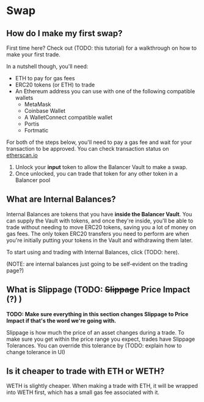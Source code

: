# Swap

## How do I make my first swap?

First time here? Check out \(TODO: this tutorial\) for a walkthrough on how to make your first trade. 

In a nutshell though, you'll need:

* ETH to pay for gas fees
* ERC20 tokens \(or ETH\) to trade
* An Ethereum address you can use with one of the following compatible wallets
  * MetaMask
  * Coinbase Wallet
  * A WalletConnect compatible wallet
  * Portis
  * Fortmatic

For both of the steps below, you'll need to pay a gas fee and wait for your transaction to be approved. You can check transaction status on [etherscan.io](https://etherscan.io/) 

1. Unlock your **input** token to allow the Balancer Vault to make a swap. 
2. Once unlocked, you can trade that token for any other token in a Balancer pool

## What are Internal Balances?

Internal Balances are tokens that you have **inside the Balancer Vault**. You can supply the Vault with tokens, and once they're inside, you'll be able to trade without needing to move ERC20 tokens, saving you a lot of money on gas fees. The only token ERC20 transfers you need to perform are when you're initially putting your tokens in the Vault and withdrawing them later.

To start using and trading with Internal Balances, click \(TODO: here\).

\(NOTE: are internal balances just going to be self-evident on the trading page?\)

## What is Slippage \(TODO: ~~Slippage~~ Price Impact \(?\) \) 

**TODO: Make sure everything in this section changes Slippage to Price Impact if that's the word we're going with.**

Slippage is how much the price of an asset changes during a trade. To make sure you get within the price range you expect, trades have Slippage Tolerances. You can override this tolerance by \(TODO: explain how to change tolerance in UI\)

## Is it cheaper to trade with ETH or WETH?

WETH is slightly cheaper. When making a trade with ETH, it will be wrapped into WETH first, which has a small gas fee associated with it.





